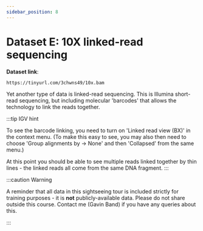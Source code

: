 ```yaml
---
sidebar_position: 8
---
```


# Dataset E: 10X linked-read sequencing

**Dataset link**:
```
https://tinyurl.com/3chwns49/10x.bam
```

Yet another type of data is linked-read sequencing. This is Illumina short-read sequencing, but including molecular
'barcodes' that allows the technology to link the reads together.

:::tip IGV hint

To see the barcode linking, you need to turn on 'Linked read view (BX)' in the context menu. (To make this easy to see, you may also then need to choose 'Group alignments by -> None' and then 'Collapsed' from
the same menu.)

At this point you should be able to see multiple reads linked together by thin lines - the linked reads all come from the same DNA fragment.
:::

:::caution Warning

A reminder that all data in this sightseeing tour is included strictly for training purposes - it is **not**
publicly-available data. Please do not share outside this course.
Contact me (Gavin Band) if you have any queries about this.

:::
